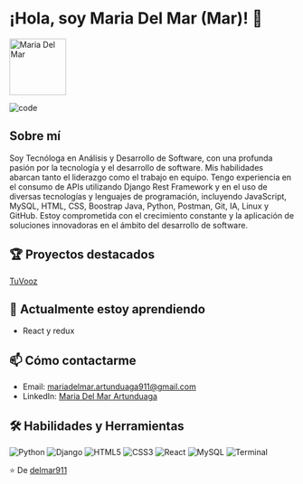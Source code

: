 # ¡Hola, soy Maria Del Mar (Mar)! 👋

<img src="https://github.com/delmar911.png" width="100" height="100" alt="Maria Del Mar">

![code](https://github.com/user-attachments/assets/95b5e0c6-0950-4d4b-b831-49c47f51f5b7)

## Sobre mí

Soy Tecnóloga en Análisis y Desarrollo de Software, con una profunda pasión por la tecnología y el desarrollo de software. Mis habilidades abarcan tanto el liderazgo como el trabajo en equipo. Tengo experiencia en el consumo de APIs utilizando Django Rest Framework y en el uso de diversas tecnologías y lenguajes de programación, incluyendo JavaScript, MySQL, HTML, CSS, Boostrap Java, Python, Postman, Git, IA, Linux y GitHub. Estoy comprometida con el crecimiento constante y la aplicación de soluciones innovadoras en el ámbito del desarrollo de software.

## 🏆 Proyectos destacados

[TuVooz](http://tuvooz.com/TuVooz/)

## 🌱 Actualmente estoy aprendiendo

- React y redux

## 📫 Cómo contactarme

- Email: mariadelmar.artunduaga911@gmail.com
- LinkedIn: [Maria Del Mar Artunduaga](https://www.linkedin.com/in/mariadelmarartunduaga/)

## 🛠 Habilidades y Herramientas

![Python](https://img.shields.io/badge/-Python-3776AB?style=flat-square&logo=Python&logoColor=white)
![Django](https://img.shields.io/badge/-Django-092E20?style=flat-square&logo=Django&logoColor=white)
![HTML5](https://img.shields.io/badge/-HTML5-E34F26?style=flat-square&logo=html5&logoColor=white)
![CSS3](https://img.shields.io/badge/-CSS3-1572B6?style=flat-square&logo=css3&logoColor=white)
![React](https://img.shields.io/badge/-React-61DAFB?style=flat-square&logo=react&logoColor=black)
![MySQL](https://img.shields.io/badge/-MySQL-4479A1?style=flat-square&logo=mysql&logoColor=white)
![Terminal](https://img.shields.io/badge/-Terminal-4D4D4D?style=flat-square&logo=windows-terminal&logoColor=white)

⭐️ De [delmar911](https://github.com/delmar911)

